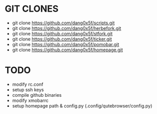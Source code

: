 # GIT CLONES
- git clone https://github.com/dang0x5f/scripts.git
- git clone https://github.com/dang0x5f/herbefork.git
- git clone https://github.com/dang0x5f/stfork.git
- git clone https://github.com/dang0x5f/ticker.git
- git clone https://github.com/dang0x5f/pomobar.git
- git clone https://github.com/dang0x5f/homepage.git

# TODO
- modify rc.conf
- setup ssh keys
- compile github binaries
- modify xmobarrc
- setup homepage path & config.py (.config/qutebrowser/config.py)
